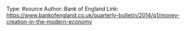 Type: #source 
Author: Bank of England
Link: https://www.bankofengland.co.uk/quarterly-bulletin/2014/q1/money-creation-in-the-modern-economy



